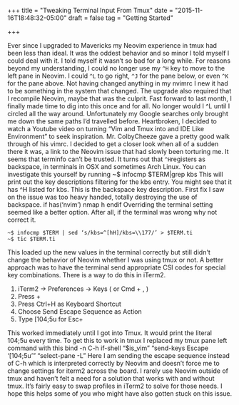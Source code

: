 +++
title = "Tweaking Terminal Input From Tmux"
date = "2015-11-16T18:48:32-05:00"
draft = false
tag = "Getting Started"

+++

Ever since I upgraded to Mavericks my Neovim experience in tmux had been less
than ideal. It was the oddest behavior and so minor I told myself I could deal
with it. I told myself it wasn’t so bad for a long while. For reasons beyond my
understanding, I could no longer use my `^H` key to move to the left pane in
Neovim. I could `^L` to go right, `^J` for the pane below, or even `^K` for the pane
above. Not having changed anything in my nvimrc I new it had to be something in
the system that changed. The upgrade also required that I recompile Neovim,
maybe that was the culprit.  Fast forward to last month, I finally made time to
dig into this once and for all. No longer would I ^L until I circled all the
way around. Unfortunately my Google searches only brought me down the same
paths I’d travelled before. Heartbroken, I decided to watch a Youtube video on
turning “Vim and Tmux into and IDE Like Environment” to seek inspiration. Mr.
ColbyCheeze gave a pretty good walk through of his vimrc. I decided to get
a closer look when all of a sudden there it was, a link to the Neovim issue
that had slowly been torturing me.  It seems that terminfo can’t be trusted. It
turns out that `^H`registers as backspace, <BS> in terminals in OSX and
sometimes Arch Linux. You can investigate this yourself by running ~$ infocmp
$TERM|grep kbs This will print out the key descriptions filtering for the kbs
entry. You might see that it has ^H listed for kbs. This is the backspace key
description. First fix I saw on the issue was too heavy handed, totally
destroying the use of backspace.  if has(‘nvim’) nmap <BS> <C-W>h endif
Overriding the terminal setting seemed like a better option. After all, if the
terminal was wrong why not correct it.  

```
~$ infocmp $TERM | sed ‘s/kbs=^[hH]/kbs=\\177/’ > $TERM.ti
~$ tic $TERM.ti
```

This loaded up the new values in the terminal correctly but still didn't change
the behavior of Neovim whether I was using tmux or not. A better approach was
to have the terminal send appropriate CSI codes for special key combinations.
There is a way to do this in iTerm2.

1. iTerm2 -> Preferences -> Keys ( or Cmd + , )
2. Press +
3. Press Ctrl+H as Keyboard Shortcut
4. Choose Send Escape Sequence as Action
5. Type [104;5u for Esc+

This worked immediately until I got into Tmux. It would print the literal
104;5u every time. To get this to work in tmux I replaced my tmux pane left
command with this bind -n C-h if-shell “$is_vim” “send-keys Escape ‘[104;5u’”
“select-pane -L”
Here I am sending the escape sequence instead of C-h which is interpreted
correctly by Neovim and doesn’t force me to change settings for iterm2 across
the board.  I rarely use Neovim outside of tmux and haven’t felt a need for
a solution that works with and without tmux. It’s fairly easy to swap profiles
in iTerm2 to solve for those needs. I hope this helps some of you who might
have also gotten stuck on this issue.
